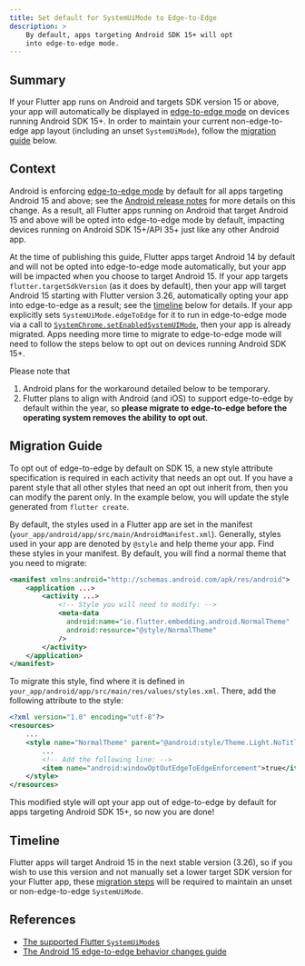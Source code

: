 ```yaml
---
title: Set default for SystemUiMode to Edge-to-Edge
description: >
    By default, apps targeting Android SDK 15+ will opt
    into edge-to-edge mode.
---
```


## Summary
If your Flutter app runs on Android and targets SDK version 15 or above,
your app will automatically be displayed in [edge-to-edge mode][1] on
devices running Android SDK 15+. In order to maintain your current
non-edge-to-edge app layout (including an unset `SystemUiMode`),
follow the [migration guide](#migration-guide) below.

## Context
Android is enforcing [edge-to-edge mode][2] by default for all apps targeting
Android 15 and above; see the [Android release notes][3] for more details on
this change. As a result, all Flutter apps running on Android that target
Android 15 and above will be opted into edge-to-edge mode by default, impacting
devices running on Android SDK 15+/API 35+ just like any other Android app.

At the time of publishing this guide, Flutter apps target Android 14 by
default and will not be opted into edge-to-edge mode automatically, but
your app will be impacted when you choose to target Android 15. If your app
targets `flutter.targetSdkVersion` (as it does by default), then your app will
target Android 15 starting with Flutter version 3.26, automatically opting your
app into edge-to-edge as a result; see the [timeline](#timeline) below for
details. If your app explicitly sets `SystemUiMode.edgeToEdge` for it to run in
edge-to-edge mode via a call to [`SystemChrome.setEnabledSystemUIMode`][4],
then your app is already migrated. Apps needing more time to migrate to
edge-to-edge mode will need to follow the steps below to opt out on
devices running Android SDK 15+.

Please note that 

1. Android plans for the workaround detailed below to be temporary.
2. Flutter plans to align with Android (and iOS) to
support edge-to-edge by default within the year, so **please migrate to**
**edge-to-edge before the operating system removes the ability to opt out**.

## Migration Guide
To opt out of edge-to-edge by default on SDK 15, a new style attribute
specification is required in each activity that needs an opt out. If
you have a parent style that all other styles that need an opt out inherit
from, then you can modify the parent only. In the example below, you will
update the style generated from `flutter create`.

By default, the styles used in a Flutter app are set in the manifest
(`your_app/android/app/src/main/AndroidManifest.xml`). Generally,
styles used in your app are denoted by `@style` and help theme your app.
Find these styles in your manifest. By default, you will find a normal theme
that you need to migrate:

```xml
<manifest xmlns:android="http://schemas.android.com/apk/res/android">
    <application ...>
        <activity ...>
            <!-- Style you will need to modify: -->
            <meta-data
              android:name="io.flutter.embedding.android.NormalTheme"
              android:resource="@style/NormalTheme"
            />
        </activity>
    </application>
</manifest>
```

To migrate this style, find where it is defined in
`your_app/android/app/src/main/res/values/styles.xml`. There, add the
following attribute to the style:

```xml
<?xml version="1.0" encoding="utf-8"?>
<resources>
    ...
    <style name="NormalTheme" parent="@android:style/Theme.Light.NoTitleBar">
        ...
	    <!-- Add the following line: -->
        <item name="android:windowOptOutEdgeToEdgeEnforcement">true</item>
    </style>
</resources>
```

This modified style will opt your app out of edge-to-edge by default for
apps targeting Android SDK 15+, so now you are done!

## Timeline
Flutter apps will target Android 15 in the next stable version (3.26), so if
you wish to use this version and not manually set a lower target SDK version
for your Flutter app, these [migration steps](#migration-guide) will be
required to maintain an unset or non-edge-to-edge `SystemUiMode`.

## References

* [The supported Flutter `SystemUiMode`s][1]
* [The Android 15 edge-to-edge behavior changes guide][3]


[1]: https://api.flutter.dev/flutter/services/SystemUiMode.html
[2]: https://developer.android.com/develop/ui/views/layout/edge-to-edge 
[3]: https://developer.android.com/about/versions/15/behavior-changes-15#edge-to-edge 
[4]: https://api.flutter.dev/flutter/services/SystemChrome/setEnabledSystemUIMode.html